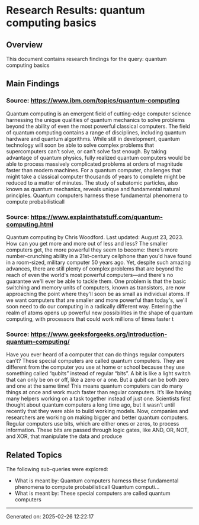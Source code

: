 # Research Results: quantum computing basics

## Overview
This document contains research findings for the query: quantum computing basics

## Main Findings

### Source: https://www.ibm.com/topics/quantum-computing
Quantum computing is an emergent field of cutting-edge computer science harnessing the unique qualities of quantum mechanics to solve problems beyond the ability of even the most powerful classical computers. The field of quantum computing contains a range of disciplines, including quantum hardware and quantum algorithms. While still in development, quantum technology will soon be able to solve complex problems that supercomputers can’t solve, or can’t solve fast enough. By taking advantage of quantum physics, fully realized quantum computers would be able to process massively complicated problems at orders of magnitude faster than modern machines. For a quantum computer, challenges that might take a classical computer thousands of years to complete might be reduced to a matter of minutes. The study of subatomic particles, also known as quantum mechanics, reveals unique and fundamental natural principles. Quantum computers harness these fundamental phenomena to compute probabilisticall

### Source: https://www.explainthatstuff.com/quantum-computing.html
Quantum computing by Chris Woodford. Last updated: August 23, 2023. How can you get more and more out of less and less? The smaller computers get, the more powerful they seem to become: there's more number-crunching ability in a 21st-century cellphone than you'd have found in a room-sized, military computer 50 years ago. Yet, despite such amazing advances, there are still plenty of complex problems that are beyond the reach of even the world's most powerful computers—and there's no guarantee we'll ever be able to tackle them. One problem is that the basic switching and memory units of computers, known as transistors, are now approaching the point where they'll soon be as small as individual atoms. If we want computers that are smaller and more powerful than today's, we'll soon need to do our computing in a radically different way. Entering the realm of atoms opens up powerful new possibilities in the shape of quantum computing, with processors that could work millions of times faster t

### Source: https://www.geeksforgeeks.org/introduction-quantum-computing/
Have you ever heard of a computer that can do things regular computers can’t? These special computers are called quantum computers. They are different from the computer you use at home or school because they use something called “qubits” instead of regular “bits”. A bit is like a light switch that can only be on or off, like a zero or a one. But a qubit can be both zero and one at the same time! This means quantum computers can do many things at once and work much faster than regular computers. It’s like having many helpers working on a task together instead of just one. Scientists first thought about quantum computers a long time ago, but it wasn’t until recently that they were able to build working models. Now, companies and researchers are working on making bigger and better quantum computers. Regular computers use bits, which are either ones or zeros, to process information. These bits are passed through logic gates, like AND, OR, NOT, and XOR, that manipulate the data and produce 

## Related Topics
The following sub-queries were explored:
- What is meant by: Quantum computers harness these fundamental phenomena to compute probabilisticall Quantum computi...
- What is meant by: These special computers are called quantum computers

---
Generated on: 2025-02-26 12:22:17
